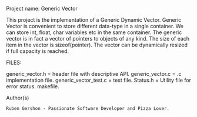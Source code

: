 Project name: Generic Vector

This project is the implementation of a Generic Dynamic Vector.
Generic Vector is convenient to store different data-type in a single container.
We can store int, float, char variables etc in the same container.
The generic vector is in fact a vector of pointers to objects of any kind.
The size of each item in the vector is sizeof(pointer).
The vector can be dynamically resized if full capacity is reached.

FILES:

generic_vector.h = header file with descriptive API.
generic_vector.c = .c implementation file.
generic_vector_test.c = test file.
Status.h = Utility file for error status.
makefile.


Author(s)

    Ruben Gershon - Passionate Software Developer and Pizza Lover.

